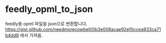 # feedly_opml_to_json
feedly용 opml 파일을 json으로 변환합니다. https://gist.github.com/needmorecowbell/0b3e008acae92e10ccea933ca71b4dd8 에서 가져옴.
